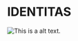 # IDENTITAS

![This is a alt text.](https://github.com/hajeeee/Git-Introduction/blob/main/Haje%20Noorjamani_ITB/Identitas.jpg "Hai ini Haje!.")